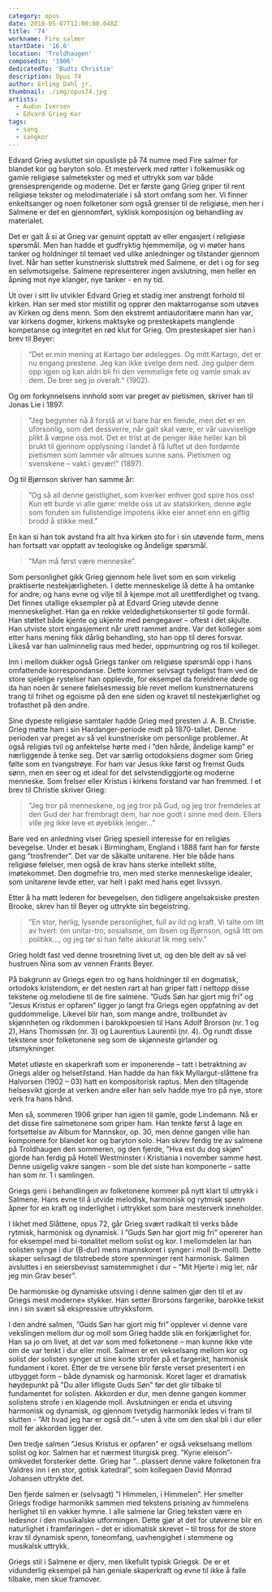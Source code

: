 ```yaml
---
category: opus
date: 2018-05-07T12:00:00.048Z
title: '74'
workname: Fire salmer
startDate: '16.6'
location: 'Troldhaugen'
composedin: '1906'
dedicatedTo: 'Budtz Christie'
description: Opus 74
author: Erling Dahl jr.
thumbnail: ./img/opus74.jpg
artists:
  - Audun Iversen
  - Edvard Grieg Kor
tags:
  - sang
  - sangkor
---
```

Edvard Grieg avsluttet sin opusliste på 74 numre med Fire salmer for blandet kor og baryton solo. Et mesterverk med røtter i folkemusikk og gamle religiøse salmetekster og med et uttrykk som var både grensesprengende og moderne. Det er første gang Grieg griper til rent religiøse tekster og melodimateriale i så stort omfang som her. Vi finner enkeltsanger og noen folketoner som også grenser til de religiøse, men her i Salmene er det en gjennomført, syklisk komposisjon og behandling av materialet.

Det er galt å si at Grieg var genuint opptatt av eller engasjert i religiøse spørsmål. Men han hadde et gudfryktig hjemmemiljø, og vi møter hans tanker og holdninger til temaet ved ulike anledninger og tilstander gjennom livet. Når han setter kunstnerisk sluttstrek med Salmene, er det i og for seg en selvmotsigelse. Salmene representerer ingen avslutning, men heller en åpning mot nye klanger, nye tanker - en ny tid.

Ut over i sitt liv utvikler Edvard Grieg et stadig mer anstrengt forhold til kirken. Han ser med stor mistillit og opprør den maktarroganse som utøves av Kirken og dens menn. Som den ekstremt antiautoritære mann han var, var kirkens dogmer, kirkens maktsyke og presteskapets manglende kompetanse og integritet en rød klut for Grieg. Om presteskapet sier han i brev til Beyer:

> ”Det er min mening at Kartago bør ødelegges. Og mitt Kartago, det er nu engang prestene. Jeg kan ikke svelge dem ned. Jeg gulper dem opp igjen og kan aldri bli fri den vemmelige fete og vamle smak av dem. De brer seg jo overalt.” (1902).

Og om forkynnelsens innhold som var preget av pietismen, skriver han til Jonas Lie i 1897:

> ”Jeg begynner nå å forstå at vi bare har en fiende, men det er en uforsonlig, som det dessverre, når galt skal være, er vår uavviselige plikt å væpne oss mot. Det er trist at de penger ikke heller kan bli brukt til gjennom opplysning i landet å få luftet ut den fordømte pietismen som lammer vår almues sunne sans. Pietismen og svenskene – vakt i gevær!” (1897).

Og til Bjørnson skriver han samme år:

> ”Og så all denne geistlighet, som kverker enhver god spire hos oss! Kun ett burde vi alle gjøre: melde oss ut av statskirken, denne øgle som foruten sin fullstendige impotens ikke eier annet enn en giftig brodd å stikke med.”

En kan si han tok avstand fra alt hva kirken sto for i sin utøvende form, mens han fortsatt var opptatt av teologiske og åndelige spørsmål.

> ”Man må først være menneske”.

Som personlighet gikk Grieg gjennom hele livet som en som virkelig praktiserte nestekjærligheten. I dette menneskelige lå dette å ha omtanke for andre, og hans evne og vilje til å kjempe mot all urettferdighet og tvang.
Det finnes utallige eksempler på at Edvard Grieg utøvde denne menneskelighet. Han ga en rekke veldedighetskonserter til gode formål. Han støttet både kjente og ukjente med pengegaver – oftest i det skjulte. Han utviste stort engasjement når urett rammet andre. Var det kolleger som etter hans mening fikk dårlig behandling, sto han opp til deres forsvar. Likeså var han ualminnelig raus med heder, oppmuntring og ros til kolleger.

Inn i mellom dukker også Griegs tanker om religiøse spørsmål opp i hans omfattende korrespondanse. Dette kommer selvsagt tydeligst fram ved de store sjelelige rystelser han opplevde, for eksempel da foreldrene døde og da han noen år senere følelsesmessig ble revet mellom kunstnernaturens trang til frihet og egoisme på den ene siden og kravet til nestekjærlighet og trofasthet på den andre.

Sine dypeste religiøse samtaler hadde Grieg med presten J. A. B. Christie. Grieg møtte ham i sin Hardanger-periode midt på 1870-tallet. Denne perioden var preget av så vel kunstneriske om personlige problemer. At også religiøs tvil og anfektelse hørte med i ”den hårde, åndelige kamp” er nærliggende å tenke seg. Det var særlig ortodoksiens dogmer som Grieg følte som en tvangstrøye. For ham var Jesus ikke først og fremst Guds sønn, men en seer og et ideal for det selvstendiggjorte og moderne menneske. Som frelser eller Kristus i kirkens forstand var han fremmed. I et brev til Christie skriver Grieg:

> ”Jeg tror på menneskene, og jeg tror på Gud, og jeg tror fremdeles at den Gud der har frembragt dem, har noe godt i sinne med dem. Ellers ville jeg ikke leve et øyeblikk lenger…”

Bare ved en anledning viser Grieg spesiell interesse for en religiøs bevegelse. Under et besøk i Birmingham, England i 1888 fant han for første gang ”trosfrender”. Det var de såkalte unitarene. Her ble både hans religiøse følelser, men også de krav hans sterke intellekt stilte, imøtekommet. Den dogmefrie tro, men med sterke menneskelige idealer, som unitarene levde etter, var helt i pakt med hans eget livssyn.

Etter å ha møtt lederen for bevegelsen, den tidligere angelsaksiske presten Brooke, skrev han til Beyer og uttrykte sin begeistring.

> ”En stor, herlig, lysende personlighet, full av ild og kraft. Vi talte om litt av hvert: om unitar-tro, sosialisme, om Ibsen og Bjørnson, også litt om politikk…, og jeg tør si han følte akkurat lik meg selv.”

Grieg holdt fast ved denne trosretning livet ut, og den ble delt av så vel hustruen Nina som av vennen Frants Beyer.

På bakgrunn av Griegs egen tro og hans holdninger til en dogmatisk, ortodoks kristendom, er det nesten rart at han griper fatt i nettopp disse tekstene og melodiene til de fire salmene. ”Guds Søn har gjort mig fri” og ”Jesus Kristus er opfaren” ligger jo langt fra Griegs egen oppfatning av det guddommelige. Likevel blir han, som mange andre, trollbundet av skjønnheten og rikdommen i barokkpoesien til Hans Adolf Brorson (nr. 1 og 2), Hans Thomissøn (nr. 3) og Laurentius Laurentii (nr. 4). Og rundt disse tekstene snor folketonene seg som de skjønneste girlander og utsmykninger.

Møtet utløste en skaperkraft som er imponerende – tatt i betraktning av Griegs alder og helsetilstand. Han hadde da han fikk Myllargut-slåttene fra Halvorsen (1902 – 03) hatt en kompositorisk raptus. Men den tiltagende helsesvikt gjorde at verken andre eller han selv hadde mye tro på nye, store verk fra hans hånd.

Men så, sommeren 1906 griper han igjen til gamle, gode Lindemann. Nå er det disse fire salmetonene som griper ham. Han tenkte først å lage en fortsettelse av Album for Mannskor, op. 30, men denne gangen ville han komponere for blandet kor og baryton solo.
Han skrev ferdig tre av salmene på Troldhaugen den sommeren, og den fjerde, ”Hva est du dog skjøn” gjorde han ferdig på Hotell Westminster i Kristiania i november samme høst. Denne usigelig vakre sangen - som ble det siste han komponerte – satte han som nr. 1 i samlingen.

Griegs geni i behandlingen av folketonene kommer på nytt klart til uttrykk i Salmene.  Hans evne til å utvide melodisk, harmonisk og rytmisk spenn åpner for en kraft og inderlighet i uttrykket som bare mesterverk inneholder.

I likhet med Slåttene, opus 72, går Grieg svært radikalt til verks både rytmisk, harmonisk og dynamisk.  I ”Guds Søn har gjort mig fri” opererer han for eksempel med bi-tonalitet mellom solist og kor. I mellomdelen lar han solisten synge i dur (B-dur) mens mannskoret i synger i moll (b-moll).  Dette skaper selvsagt de tilstrebede store spenninger rent harmonisk.  Salmen avsluttes i en seiersbevisst samstemmighet i dur – ”Mit Hjerte i mig ler, når jeg min Grav beser”.

De harmoniske og dynamiske utsving i denne salmen gjør den til et av Griegs mest moderne» stykker. Han setter Brorsons fargerike, barokke tekst inn i sin svært så ekspressive uttrykksform.

I den andre salmen, ”Guds Søn har gjort mig fri” opplever vi denne vare vekslingen mellom dur og moll som Grieg hadde slik en forkjærlighet for. Han sa jo om livet, at det var som med folketonene – man kunne ikke vite om de var tenkt i dur eller moll.
Salmen er en vekselsang mellom kor og solist der solisten synger ut sine korte strofer på et fargerikt, harmonisk fundament i koret. Etter de tre versene blir første verset presentert i en utbygget form – både dynamisk og harmonisk. Koret lager et dramatisk høydepunkt på ”Du aller lifligste Guds Søn” før det  glir tilbake til fundamentet for solisten. Akkorden er dur, men denne gangen kommer solistens strofe i en klagende moll. Avslutningen er enda et utsving harmonisk og dynamisk, og gjennom tvetydig harmonikk ledes vi fram til slutten - ”Alt hvad jeg har er også dit.”– uten å vite om den skal bli i dur eller moll før akkorden ligger der.

Den tredje salmen ”Jesus Kristus er opfaren” er også vekselsang mellom solist og kor. Salmen har et nærmest liturgisk preg. ”Kyrie eleison”-omkvedet forsterker dette.  Grieg har ”…plassert denne vakre folketonen fra Valdres inn i en stor, gotisk katedral”, som kollegaen David Monrad Johansen uttrykte det.

Den fjerde salmen er (selvsagt) ”I Himmelen, i Himmelen”. Her smelter Griegs frodige harmonikk sammen med tekstens prisning av himmelens herlighet til en vakker hymne. I alle salmene lar Grieg teksten være en ledesnor i den musikalske utformingen. Dette gjør at det for utøverne blir en naturlighet i framføringen – det er idiomatisk skrevet – til tross for de store krav til dynamisk spenn, toneomfang, uavhengighet i stemmene og musikalsk uttrykk.  

Griegs stil i Salmene er djerv, men likefullt typisk Griegsk. De er et vidunderlig eksempel på han geniale skaperkraft og evne til ikke å falle tilbake, men skue framover.
